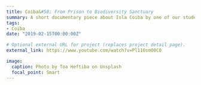 ```yaml
---
title: Coiba&#58; From Prison to Biodiversity Sanctuary
summary: A short documentary piece about Isla Coiba by one of our students. Photo by Toa Heftiba.
tags:
- Coiba
date: "2019-02-15T00:00:00Z"

# Optional external URL for project (replaces project detail page).
external_link: https://www.youtube.com/watch?v=Pl11OsmO0C0

image:
  caption: Photo by Toa Heftiba on Unsplash
  focal_point: Smart
---
```

